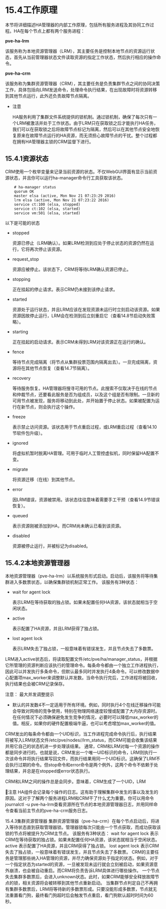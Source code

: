 # 15.4工作原理
本节将详细描述HA管理器的内部工作原理，包括所有服务进程及其协同工作过程。HA在每个节点上都有两个服务进程：

**pve-ha-lrm**

该服务称为本地资源管理器（LRM），其主要任务是控制本地节点的资源运行状态，首先从当前管理器状态文件读取资源的指定工作状态，然后执行相应的操作命令。

**pve-ha-crm**

该服务称为集群资源管理器（CRM），其主要任务是负责集群节点之间的协同决策工作，具体包括向LRM发送命令，处理命令执行结果，在出现故障时将资源转移到其他节点运行，此外还负责故障节点隔离。

- 注意
  
  HA服务利用了集群文件系统提供的锁机制。通过锁机制，确保了每次只有一个LRM被激活并处于工作状态。由于LRM只在获取锁之后才能执行HA任务，我们可以在获取锁之后将故障节点标记为隔离，然后可以在其他节点安全地恢复原来在故障节点运行的HA资源，而无须担心故障节点的干扰。整个过程都在拥有HA管理器主锁的CRM监督下进行。

##  15.4.1资源状态

CRM使用一个枚举变量来记录当前资源的状态。不仅WebGUI界面有显示当前资源状态，并且你可以运行ha-manager命令行工具获取该状态。
````
    # ha-manager status
    quorum OK
    master elsa (active, Mon Nov 21 07:23:29 2016)
    lrm elsa (active, Mon Nov 21 07:23:22 2016)
    service ct:100 (elsa, stopped)
    service ct:102 (elsa, started)
    service vm:501 (elsa, started)
````

以下是可能的状态

- stopped

  资源已停止（LRM确认）。如果LRM检测到应处于停止状态的资源仍然在运行，它将再次停止该资源。

- request_stop

  资源应被停止。该状态下，CRM将等待LRM确认资源已停止。

- stopping
  
  正在挂起的停止请求。表示CRM仍未接到该停止请求。

- started 
  
  资源处于运行状态，并且LRM应该在发现资源未运行时立刻启动该资源。如果资源因故停止运行，LRM会在检测到后立刻重启它（查看14.8节启动失败策略）。

- starting

  正在挂起的启动请求。表示CRM未得到LRM对该资源正在运行的确认。

- fence
  
  等待节点完成隔离（将节点从集群投票范围内隔离出去）。一旦完成隔离，资源将在其他节点恢复（查看14.7节隔离）。

- recovery

  等待服务恢复。HA管理器将搜寻可用的节点。此搜索不仅取决于在线的节点和仲裁节点，还要看此服务是否为组成员，以及这个组是否有限制。一旦新的可用节点被发现，服务将移动到此处，并开始置于停止状态。如果被配置为运行在新节点，则会执行这个操作。

- freeze

  表示禁止访问资源。该状态用于节点重启过程，或LRM重启过程（查看14.10节软件包升级）。

- ignored 
  
  将虚拟机暂时脱离HA管理。可用于临时人工管控虚拟机，同时保留HA配置不变。

- migrate

  将资源迁移（在线）到其他节点。

- error
  
  因LRM错误，资源被禁用。该状态往往意味着需要手工干预（查看14.9节错误恢复）。

- queued

  表示资源刚被添加到HA，而CRM尚未确认已看到该资源。

- disabled
  
  资源被停止运行，并被标记为disabled。

## 15.4.2本地资源管理器

本地资源管理器（pve-ha-lrm）以系统服务形式启动。启动后，该服务将等待集群进入多数票状态，以确保集群锁机制正常工作。
该服务有3种状态：

- wait for agent lock

  表示LRM在等待获取的独占锁。如果未配置任何HA资源，该状态就相当于空闲状态。

- active 
  
  表示配置了HA资源，并且LRM获得了独占锁。

- lost agent lock

  表示LRM失去了独占锁，一般意味着有错误发生，并且节点失去了多数票。

LRM进入active状态后，将读取配置文件/etc/pve/ha/manager_status，并根据它所管理的资源判断应该执行的管理命令。每条命令都由一个独立工作进程执行，因此可以并发执行多条命令，但默认最多同时并发执行4条命令。可以修改数据中心配置项max_worker来调整默认并发数。当命令执行完后，工作进程将被回收，执行结果也会被CRM记录保存。

注意： 最大并发调整提示

  - 默认的并发数4不一定适用于所有环境。例如，同时执行4个在线迁移操作可能会导致对网络的竞争使用，特别在物理网络速度较慢或配置了大内存资源时。在任何情况下必须确保避免发生竞争的情况，必要时可以降低max_worker的值。相反，如果你的硬件配置极端牛逼，也可以考虑增加max_worker的值。

CRM发出的每条命令都由一个UID标识，当工作进程完成命令执行后，执行结果将被写入LRM状态文件/etc/pve/nodes/<nodename>/lrm_status，而CRM可能会收集该结果并用它自己的状态机进一步处理该结果。
通常，CRM和LRM对每一个资源的操作都是同步进行的。也就是说，CRM发出一个唯一UID标识的命令，LRM则执行一次该命令并将执行结果写回文件，而执行结果用同一个UID标识。这确保了LRM不会执行过期的命令。但stop命令和error命令是两个例外，这两个命令不依赖于处理结果，并总是在stopped或error状态执行。

CRM和LRM之间的操作总是会同步。意味着，CRM生成了一个UID，LRM

注意
HA组件会记录每个操作的日志。这有助于理解集群中发生的事以及发生的原因。这对于了解两个服务进程LRM和CRM干了什么尤为重要。你可以用命令journalctl -u pve-ha-lrm查看资源所在节点的本地资源管理器日志，并用同样命令查看当前主节点的pve-ha-crm服务日志。

15.4.3集群资源管理器
集群资源管理器（pve-ha-crm）在每个节点启动后，将进入等待状态直到获取管理器锁。管理器锁每次只能由一个节点获取，而成功获取该锁的节点将被提升为CRM主节点。
该服务有3种状态：
wait for agent lock
表示CRM在等待获取的独占锁。如果未配置任何HA资源，该状态就相当于空闲状态。
active
表示配置了HA资源，并且CRM获得了独占锁。
lost agent lock
表示CRM失去了独占锁，一般意味着有错误发生，并且节点失去了多数票。
CRM的主要任务是管理那些纳入HA管理的资源，并尽力确保资源处于指定的状态。例如，对于一个指定状态为started的资源，一旦被发现未运行就会立刻被启动，如果资源意外崩溃，也会被自动重启。而CRM将负责告诉LRM具体进行哪些操作。
一个节点失去集群多数票后，会进入unknown状态。此时，如果CRM能够安全释放故障节点的锁，相关资源将会被转移到其他节点重新启动。
当集群节点判定自己不再拥有集群多数票后，LRM将等待新的多数票形成。只要没能形成多数票，节点就无法重置看门狗，最终看门狗超时后会触发节点重启，看门狗默认超时时间为60秒。